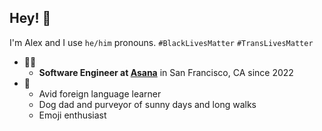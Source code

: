 ## Hey! 👋

I'm Alex and I use `he/him` pronouns. `#BlackLivesMatter` `#TransLivesMatter`

- 🧑‍💻
  - **Software Engineer at [Asana](https://asana.com/)** in San Francisco, CA since 2022
- 🍃
  - Avid foreign language learner
  - Dog dad and purveyor of sunny days and long walks
  - Emoji enthusiast
